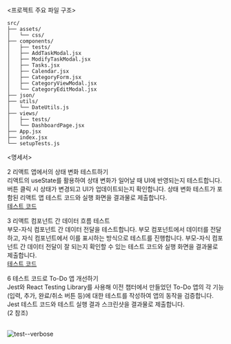 <프로젝트 주요 파일 구조>
```
src/
├── assets/
│   └── css/
├── components/
│   ├── tests/
│   ├── AddTaskModal.jsx
│   ├── ModifyTaskModal.jsx
│   ├── Tasks.jsx
│   ├── Calendar.jsx
│   ├── CategoryForm.jsx
│   ├── CategoryViewModal.jsx
│   └── CategoryEditModal.jsx
├── json/
├── utils/
│   └── DateUtils.js
├── views/
│   ├── tests/
│   └── DashboardPage.jsx
├── App.jsx
├── index.jsx
└── setupTests.js
```

<명세서>

2 리액트 앱에서의 상태 변화 테스트하기  
리액트의 useState를 활용하여 상태 변화가 일어날 때 UI에 반영되는지 테스트합니다. 버튼 클릭 시 상태가 변경되고 UI가 업데이트되는지 확인합니다. 상태 변화 테스트가 포함된 리액트 앱 테스트 코드와 실행 화면을 결과물로 제출합니다.  
[테스트 코드](https://github.com/diamondgonny/goormthon/tree/main/exp/lv5-todo-react/src/components/tests)

3 리액트 컴포넌트 간 데이터 흐름 테스트  
부모-자식 컴포넌트 간 데이터 전달을 테스트합니다. 부모 컴포넌트에서 데이터를 전달하고, 자식 컴포넌트에서 이를 표시하는 방식으로 테스트를 진행합니다. 부모-자식 컴포넌트 간 데이터 전달이 잘 되는지 확인할 수 있는 테스트 코드와 실행 화면을 결과물로 제출합니다.  
[테스트 코드](https://github.com/diamondgonny/goormthon/tree/main/exp/lv5-todo-react/src/views/tests)

6 테스트 코드로 To-Do 앱 개선하기  
Jest와 React Testing Library를 사용해 이전 챕터에서 만들었던 To-Do 앱의 각 기능(입력, 추가, 완료/취소 버튼 등)에 대한 테스트를 작성하여 앱의 동작을 검증합니다. Jest 테스트 코드와 테스트 실행 결과 스크린샷을 결과물로 제출합니다.  
(2 참조)

<br>![test--verbose](https://github.com/user-attachments/assets/3a487e41-f189-4206-b2bf-b05de43645fa)
